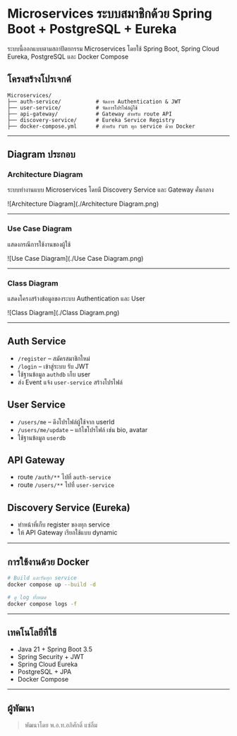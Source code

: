 # Microservices ระบบสมาชิกด้วย Spring Boot + PostgreSQL + Eureka

ระบบนี้ออกแบบตามสถาปัตยกรรม Microservices โดยใช้ Spring Boot, Spring Cloud Eureka, PostgreSQL และ Docker Compose

## โครงสร้างโปรเจกต์

```
Microservices/
├── auth-service/           # จัดการ Authentication & JWT
├── user-service/           # จัดการโปรไฟล์ผู้ใช้
├── api-gateway/            # Gateway สำหรับ route API
├── discovery-service/      # Eureka Service Registry
├── docker-compose.yml      # สำหรับ run ทุก service ด้วย Docker
```

---

## Diagram ประกอบ

### Architecture Diagram
ระบบทำงานแบบ Microservices โดยมี Discovery Service และ Gateway คั่นกลาง

![Architecture Diagram](./Architecture Diagram.png)

---

### Use Case Diagram
แสดงกรณีการใช้งานของผู้ใช้

![Use Case Diagram](./Use Case Diagram.png)

---

### Class Diagram
แสดงโครงสร้างข้อมูลของระบบ Authentication และ User

![Class Diagram](./Class Diagram.png)

---

## Auth Service

- `/register` – สมัครสมาชิกใหม่
- `/login` – เข้าสู่ระบบ รับ JWT
- ใช้ฐานข้อมูล `authdb` เก็บ user
- ส่ง Event แจ้ง `user-service` สร้างโปรไฟล์

## User Service

- `/users/me` – ดึงโปรไฟล์ผู้ใช้จาก userId
- `/users/me/update` – แก้ไขโปรไฟล์ เช่น bio, avatar
- ใช้ฐานข้อมูล `userdb`

## API Gateway

- route `/auth/**` ไปที่ `auth-service`
- route `/users/**` ไปที่ `user-service`

## Discovery Service (Eureka)

- ทำหน้าที่เก็บ register ของทุก service
- ให้ API Gateway เรียกใช้แบบ dynamic

---

## การใช้งานด้วย Docker

```bash
# Build และรันทุก service
docker compose up --build -d

# ดู log ทั้งหมด
docker compose logs -f
```

---

## เทคโนโลยีที่ใช้

- Java 21 + Spring Boot 3.5
- Spring Security + JWT
- Spring Cloud Eureka
- PostgreSQL + JPA
- Docker Compose

---

## ผู้พัฒนา

> พัฒนาโดย พ.อ.ท.อภิศักดิ์  แซ่ลิ้ม